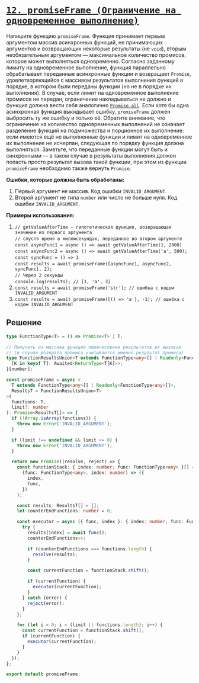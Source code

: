 # [`12. promiseFrame (Ограничение на одновременное выполнение)`](../index.md)

Напишите функцию `promiseFrame`. Функция принимает первым аргументом массив асинхронных функций, не принимающих аргументов и возвращающих некоторые результаты (не `void`), вторым необязательным аргументом — максимальное количество промисов, которое может выполняться одновременно. Согласно заданному лимиту на одновременное выполнение, функция параллельно обрабатывает переданные асинхронные функции и возвращает `Promise`, удовлетворяющийся с массивом результатов выполнения функций в порядке, в котором были переданы функции (но не в порядке их выполнения). В случае, если лимит на одновременное выполнение промисов не передан, ограничение накладываться не должно и функция должна вести себя аналогично [`Promise.all`](https://learn.javascript.ru/promise-api#promise-all). Если хотя бы одна асинхронная функция выкидывает ошибку, `promiseFrame` должен выбросить ту же ошибку и только её. Обратите внимание, что ограничение на количество одновременных выполнений не означает разделение функций на подмножества и порционное их выполнение: если имеются ещё не выполненные функции и лимит на одновременное их выполнение не исчерпан, следующая по порядку функция должна выполняться. Заметьте, что переданные функции могут быть и синхронными — в таком случае в результаты выполнения должен попасть просто результат вызова такой функции, при этом из функции `promiseFrame` необходимо также вернуть `Promise`.

**Ошибки, которые должны быть обработаны:**

1. Первый аргумент не массив. Код ошибки `INVALID_ARGUMENT`.
2. Второй аргумент не типа `number` или число не больше нуля. Код ошибки `INVALID_ARGUMENT`.

**Примеры использования:**

1. `// getValueAfterTime — гипотетическая функция, возвращающая значение из первого аргумента`<br/>
   `// спустя время в миллисекундах, переданное во втором аргументе`<br/>
   `const asyncFunc1 = async () => await getValueAfterTime(1, 2000)`<br/>
   `const asyncFunc2 = async () => await getValueAfterTime('a', 500);`<br/>
   `const syncFunc = () => 3`<br/>
   `const results = await promiseFrame([asyncFunc1, asyncFunc2, syncFunc], 2);`<br/>
   `// Через 2 секунды`<br/>
   `console.log(results); // [1, 'a', 3]`
2. `const results = await promiseFrame('str'); // ошибка с кодом INVALID_ARGUMENT`
3. `const results = await promiseFrame([() => 'a'], -1); // ошибка с кодом INVALID_ARGUMENT`

## Решение

```ts
type FunctionType<T> = () => Promise<T> | T;

// Получить из массива функций перечисление результатов их вызовов
// (в случае возврата промиса учитывается именно результат промиса)
type FunctionResultsUnion<T extends FunctionType<any>[] | Readonly<FunctionType<any>[]>> = {
  [K in keyof T]: Awaited<ReturnType<T[K]>>;
}[number];

const promiseFrame = async <
  T extends FunctionType<any>[] | Readonly<FunctionType<any>[]>,
  ResultsT = FunctionResultsUnion<T>
>(
  functions: T,
  limit?: number
): Promise<ResultsT[]> => {
  if (!Array.isArray(functions)) {
    throw new Error('INVALID_ARGUMENT');
  }

  if (limit !== undefined && limit <= 0) {
    throw new Error('INVALID_ARGUMENT');
  }

  return new Promise((resolve, reject) => {
    const functionStack: { index: number; func: FunctionType<any> }[] = functions.map(
      (func: FunctionType<any>, index: number) => ({
        index,
        func,
      })
    );

    const results: ResultsT[] = [];
    let counterEndFunctions: number = 0;

    const executor = async ({ func, index }: { index: number; func: FunctionType<any> }) => {
      try {
        results[index] = await func();
        counterEndFunctions++;

        if (counterEndFunctions === functions.length) {
          resolve(results);
        }

        const currentFunction = functionStack.shift();

        if (currentFunction) {
          executor(currentFunction);
        }
      } catch (error) {
        reject(error);
      }
    };

    for (let i = 0; i < (limit || functions.length); i++) {
      const currentFunction = functionStack.shift();
      if (currentFunction) {
        executor(currentFunction);
      }
    }
  });
};

export default promiseFrame;
```
